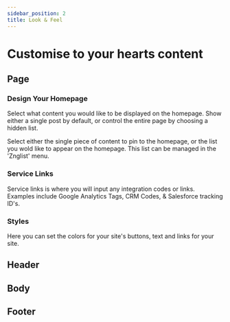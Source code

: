 ```yaml
---
sidebar_position: 2
title: Look & Feel
---
```


# Customise to your hearts content

## Page
### Design Your Homepage
Select what content you would like to be displayed on the homepage. Show either a single post by default, or control the entire page by choosing a hidden list. 

Select either the single piece of content to pin to the homepage, or the list you wold like to appear on the homepage. This list can be managed in the 'Znglist' menu.

### Service Links
Service links is where you will input any integration codes or links. Examples include Google Analytics Tags, CRM Codes, & Salesforce tracking ID's.

### Styles
Here you can set the colors for your site's buttons, text and links for your site.

## Header


## Body

## Footer
